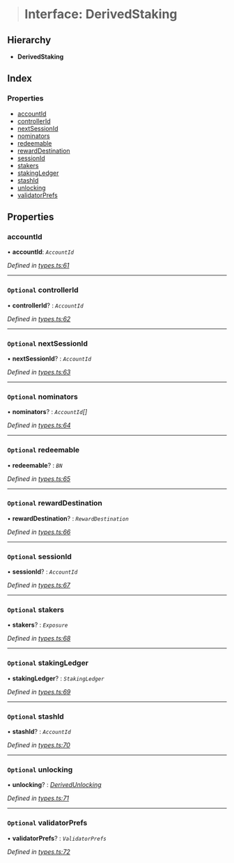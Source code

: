 > # Interface: DerivedStaking

## Hierarchy

* **DerivedStaking**

## Index

### Properties

* [accountId](_types_.derivedstaking.md#accountid)
* [controllerId](_types_.derivedstaking.md#optional-controllerid)
* [nextSessionId](_types_.derivedstaking.md#optional-nextsessionid)
* [nominators](_types_.derivedstaking.md#optional-nominators)
* [redeemable](_types_.derivedstaking.md#optional-redeemable)
* [rewardDestination](_types_.derivedstaking.md#optional-rewarddestination)
* [sessionId](_types_.derivedstaking.md#optional-sessionid)
* [stakers](_types_.derivedstaking.md#optional-stakers)
* [stakingLedger](_types_.derivedstaking.md#optional-stakingledger)
* [stashId](_types_.derivedstaking.md#optional-stashid)
* [unlocking](_types_.derivedstaking.md#optional-unlocking)
* [validatorPrefs](_types_.derivedstaking.md#optional-validatorprefs)

## Properties

###  accountId

• **accountId**: *`AccountId`*

*Defined in [types.ts:61](https://github.com/polkadot-js/api/blob/37af934/packages/api-derive/src/types.ts#L61)*

___

### `Optional` controllerId

• **controllerId**? : *`AccountId`*

*Defined in [types.ts:62](https://github.com/polkadot-js/api/blob/37af934/packages/api-derive/src/types.ts#L62)*

___

### `Optional` nextSessionId

• **nextSessionId**? : *`AccountId`*

*Defined in [types.ts:63](https://github.com/polkadot-js/api/blob/37af934/packages/api-derive/src/types.ts#L63)*

___

### `Optional` nominators

• **nominators**? : *`AccountId`[]*

*Defined in [types.ts:64](https://github.com/polkadot-js/api/blob/37af934/packages/api-derive/src/types.ts#L64)*

___

### `Optional` redeemable

• **redeemable**? : *`BN`*

*Defined in [types.ts:65](https://github.com/polkadot-js/api/blob/37af934/packages/api-derive/src/types.ts#L65)*

___

### `Optional` rewardDestination

• **rewardDestination**? : *`RewardDestination`*

*Defined in [types.ts:66](https://github.com/polkadot-js/api/blob/37af934/packages/api-derive/src/types.ts#L66)*

___

### `Optional` sessionId

• **sessionId**? : *`AccountId`*

*Defined in [types.ts:67](https://github.com/polkadot-js/api/blob/37af934/packages/api-derive/src/types.ts#L67)*

___

### `Optional` stakers

• **stakers**? : *`Exposure`*

*Defined in [types.ts:68](https://github.com/polkadot-js/api/blob/37af934/packages/api-derive/src/types.ts#L68)*

___

### `Optional` stakingLedger

• **stakingLedger**? : *`StakingLedger`*

*Defined in [types.ts:69](https://github.com/polkadot-js/api/blob/37af934/packages/api-derive/src/types.ts#L69)*

___

### `Optional` stashId

• **stashId**? : *`AccountId`*

*Defined in [types.ts:70](https://github.com/polkadot-js/api/blob/37af934/packages/api-derive/src/types.ts#L70)*

___

### `Optional` unlocking

• **unlocking**? : *[DerivedUnlocking](../modules/_types_.md#derivedunlocking)*

*Defined in [types.ts:71](https://github.com/polkadot-js/api/blob/37af934/packages/api-derive/src/types.ts#L71)*

___

### `Optional` validatorPrefs

• **validatorPrefs**? : *`ValidatorPrefs`*

*Defined in [types.ts:72](https://github.com/polkadot-js/api/blob/37af934/packages/api-derive/src/types.ts#L72)*